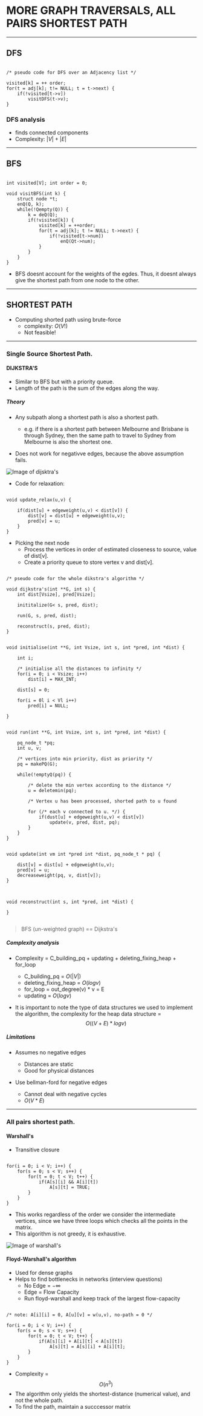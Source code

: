 # MORE GRAPH TRAVERSALS, ALL PAIRS SHORTEST PATH
---
## DFS

```

/* pseudo code for DFS over an Adjacency list */

visited[k] = ++ order;
for(t = adj[k]; t!= NULL; t = t->next) {
	if(!visited[t->v])
		visitDFS(t->v);
}
```

### DFS analysis
- finds connected components
- Complexity: $|V| + |E|$

---

## BFS  


```

int visited[V]; int order = 0;

void visitBFS(int k) {
	struct node *t;
	enQ(Q, k);
	while(!Qempty(Q)) {
		k = deQ(Q);
		if(!visited[k]) {
			visited[k] = ++order;
			for(t = adj[k]; t != NULL; t->next) {
				if(!visited[t->num])
					enQ(Qt->num); 
			}
		}
	}
}
```

- BFS doesnt account for the weights of the egdes. Thus, it doesnt always give the shortest path from one node to the other.

---

## SHORTEST PATH

- Computing shorted path using brute-force
	- complexity: $O(V!)$
	- Not feasible!

---
	
### Single Source Shortest Path. 

#### DIJKSTRA'S

- Similar to BFS but with a priority queue.
- Length of the path is the sum of the edges along the way.

##### Theory

- Any subpath along a shortest path is also a shortest path.
	- e.g. if there is a shortest path between Melbourne and Brisbane is through Sydney, then the same path to travel to Sydney from Melbourne is also the shortest one.

- Does not work for negativve edges, because the above assumption fails.

![Image of dijsktra's](Scrots/Dijkstra's.jpg)



- Code for relaxation:

```

void update_relax(u,v) {
	
	if(dist[u] + edgeweight(u,v) < dist[v]) {
		dist[v] = dist[u] + edgeweight(u,v);
		pred[v] = u;
	}
}
```

- Picking the next node
	- Process the vertices in order of estimated closeness to source, value of dist[v].
	- Create a priority queue to store vertex v and dist[v].

```

/* pseudo code for the whole dikstra's algorithm */

void dijkstra's(int **G, int s) {
	int dist[Vsize], pred[Vsize];
	
	inititalize(G< s, pred, dist);
	
	run(G, s, pred, dist);
	
	reconstruct(s, pred, dist);
}


void initialise(int **G, int Vsize, int s, int *pred, int *dist) {

	int i;
	
	/* initialise all the distances to infinity */
	for(i = 0; i < Vsize; i++)
		dist[i] = MAX_INT;
	
	dist[s] = 0;
	
	for(i = 0l i < Vl i++)
		pred[i] = NULL;

}


void run(int **G, int Vsize, int s, int *pred, int *dist) {
	
	pq_node_t *pq;
	int u, v;
	
	/* vertices into min priority, dist as priority */
	pq = makePQ(G);
	
	while(!emptyQ(pq)) {
	
		/* delete the min vertex according to the distance */
		u = deletemin(pq);
		
		/* Vertex u has been processed, shorted path to u found
		
		for (/* each v connected to u. */) {
			if(dust[u] + edgeweight(u,v) < dist[v]) 
				update(v, pred, dist, pq);
		}
	}
}


void update(int vm int *pred int *dist, pq_node_t * pq) {
	
	dist[v] = dist[u] + edgeweight(u,v);
	pred[v] = u;
	decreaseweight(pq, v, dist[v]);
}



void reconstruct(int s, int *pred, int *dist) {
	
}


```

> BFS (un-weighted graph) == Dijkstra's

##### Complexity analysis

- Complexity = C_building_pq + updating + deleting_fixing_heap + for_loop
	- C_building_pq = $O(|V|)$
	- deleting_fixing_heap = $O(logv)$
	- for_loop = out_degree(v) * v = E
	- updating = $O(logv)$

- It is important to note the type of data structures we used to implement the algorithm, the complexity for the heap data structure = $$O((V+E)*logv)$$


##### Limitations

- Assumes no negative edges
	- Distances are static
	- Good for physical distances

- Use bellman-ford for negative edges
	- Cannot deal with negative cycles
	- $O(V*E)$

---

### All pairs shortest path. 

#### Warshall's

- Transitive closure

```

for(i = 0; i < V; i++) {
	for(s = 0; s < V; s++) {
		for(t = 0; t < V; t++) {
			if(A[s][i] && A[i][t])
				A[s][t] = TRUE;
		}
	}
}
```

- This works regardless of the order we consider the intermediate vertices, since we have three loops which checks all the points in the matrix.
- This algorithm is not greedy, it is exhaustive.

![Image of warshall's](Scrots/warshall.jpg)


#### Floyd-Warshall's algorithm

- Used for dense graphs
- Helps to find bottlenecks in networks (interview questions)
	- No Edge = $-\infty$
	- Edge = Flow Capacity
	- Run floyd-warshall and keep track of the largest flow-capacity

```

/* note: A[i][i] = 0, A[u][v] = w(u,v), no-path = 0 */

for(i = 0; i < V; i++) {
	for(s = 0; s < V; s++) {
		for(t = 0; t < V; t++) {
			if(A[s][i] + A[i][t] < A[s][t])
				A[s][t] = A[s][i] + A[i][t];
		}
	}
}
```

- Complexity = $$O(n^3)$$
- The algorithm only yields the shortest-distance (numerical value), and not the whole path.
- To find the path, maintain a succcessor matrix